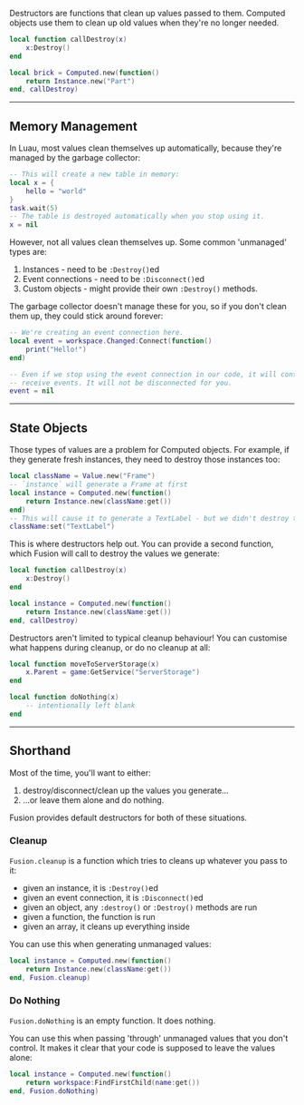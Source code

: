 Destructors are functions that clean up values passed to them. Computed objects
use them to clean up old values when they're no longer needed.

```Lua
local function callDestroy(x)
    x:Destroy()
end

local brick = Computed.new(function()
    return Instance.new("Part")
end, callDestroy)
```

-----

## Memory Management

In Luau, most values clean themselves up automatically, because they're managed
by the garbage collector:

```Lua
-- This will create a new table in memory:
local x = {
    hello = "world"
}
task.wait(5)
-- The table is destroyed automatically when you stop using it.
x = nil
```

However, not all values clean themselves up. Some common 'unmanaged' types are:

1. Instances - need to be `:Destroy()`ed
2. Event connections - need to be `:Disconnect()`ed
3. Custom objects - might provide their own `:Destroy()` methods.

The garbage collector doesn't manage these for you, so if you don't clean them
up, they could stick around forever:

```Lua
-- We're creating an event connection here.
local event = workspace.Changed:Connect(function()
    print("Hello!")
end)

-- Even if we stop using the event connection in our code, it will continue to
-- receive events. It will not be disconnected for you.
event = nil
```

-----

## State Objects

Those types of values are a problem for Computed objects. For example, if they
generate fresh instances, they need to destroy those instances too:

```Lua
local className = Value.new("Frame")
-- `instance` will generate a Frame at first
local instance = Computed.new(function()
    return Instance.new(className:get())
end)
-- This will cause it to generate a TextLabel - but we didn't destroy the Frame!
className:set("TextLabel")
```

This is where destructors help out. You can provide a second function, which
Fusion will call to destroy the values we generate:

```Lua
local function callDestroy(x)
    x:Destroy()
end

local instance = Computed.new(function()
    return Instance.new(className:get())
end, callDestroy)
```

Destructors aren't limited to typical cleanup behaviour! You can customise what
happens during cleanup, or do no cleanup at all:

```Lua
local function moveToServerStorage(x)
    x.Parent = game:GetService("ServerStorage")
end

local function doNothing(x)
    -- intentionally left blank
end
```

-----

## Shorthand

Most of the time, you'll want to either:

1. destroy/disconnect/clean up the values you generate...
2. ...or leave them alone and do nothing.

Fusion provides default destructors for both of these situations.

### Cleanup

`Fusion.cleanup` is a function which tries to cleans up whatever you pass to it:

- given an instance, it is `:Destroy()`ed
- given an event connection, it is `:Disconnect()`ed
- given an object, any `:destroy()` or `:Destroy()` methods are run
- given a function, the function is run
- given an array, it cleans up everything inside

You can use this when generating unmanaged values:

```Lua
local instance = Computed.new(function()
    return Instance.new(className:get())
end, Fusion.cleanup) 
```

### Do Nothing

`Fusion.doNothing` is an empty function. It does nothing.

You can use this when passing 'through' unmanaged values that you don't control.
It makes it clear that your code is supposed to leave the values alone:

```Lua
local instance = Computed.new(function()
    return workspace:FindFirstChild(name:get())
end, Fusion.doNothing)
```